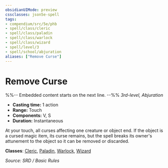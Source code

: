 ```yaml
---
obsidianUIMode: preview
cssclasses: json5e-spell
tags:
- compendium/src/5e/phb
- spell/class/cleric
- spell/class/paladin
- spell/class/warlock
- spell/class/wizard
- spell/level/3
- spell/school/abjuration
aliases: ["Remove Curse"]
---
```

# Remove Curse
%%-- Embedded content starts on the next line. --%%
*3rd-level, Abjuration*  

- **Casting time:** 1 action
- **Range:** Touch
- **Components:** V, S
- **Duration:** Instantaneous

At your touch, all curses affecting one creature or object end. If the object is a cursed magic item, its curse remains, but the spell breaks its owner's attunement to the object so it can be removed or discarded.

**Classes**: [Cleric](compendium/classes/cleric.md), [Paladin](compendium/classes/paladin.md), [Warlock](compendium/classes/warlock.md), [Wizard](compendium/classes/wizard.md)

*Source: SRD / Basic Rules*